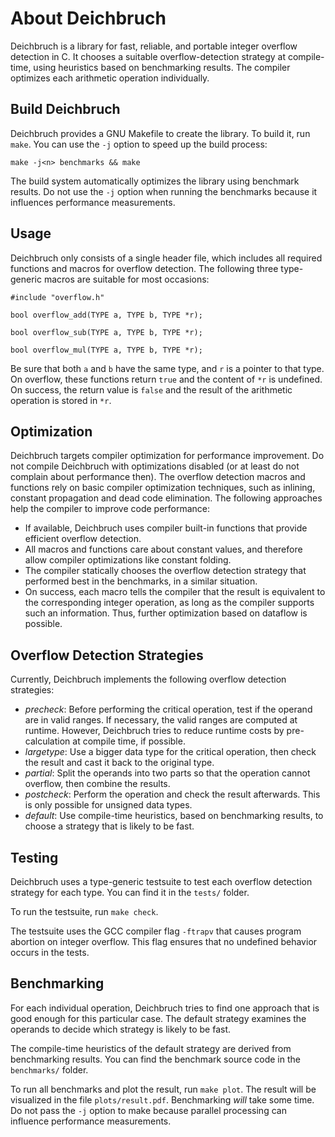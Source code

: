 
About Deichbruch
================

Deichbruch is a library for fast, reliable, and portable integer overflow
detection in C. It chooses a suitable overflow-detection strategy at
compile-time, using heuristics based on benchmarking results. The compiler
optimizes each arithmetic operation individually.


Build Deichbruch
----------------

Deichbruch provides a GNU Makefile to create the library. To build it, run
`make`. You can use the `-j` option to speed up the build process:

	make -j<n> benchmarks && make

The build system automatically optimizes the library using benchmark results.
Do not use the `-j` option when running the benchmarks because it influences
performance measurements.


Usage
-----

Deichbruch only consists of a single header file, which includes all required
functions and macros for overflow detection. The following three type-generic
macros are suitable for most occasions:

	#include "overflow.h"

	bool overflow_add(TYPE a, TYPE b, TYPE *r);

	bool overflow_sub(TYPE a, TYPE b, TYPE *r);

	bool overflow_mul(TYPE a, TYPE b, TYPE *r);

Be sure that both `a` and `b` have the same type, and `r` is a pointer to that
type. On overflow, these functions return `true` and the content of `*r` is
undefined. On success, the return value is `false` and the result of the
arithmetic operation is stored in `*r`.


Optimization
------------

Deichbruch targets compiler optimization for performance improvement. Do not
compile Deichbruch with optimizations disabled (or at least do not complain
about performance then). The overflow detection macros and functions rely on
basic compiler optimization techniques, such as inlining, constant propagation
and dead code elimination. The following approaches help the compiler to
improve code performance:

 - If available, Deichbruch uses compiler built-in functions that provide
   efficient overflow detection.
 - All macros and functions care about constant values, and therefore allow
   compiler optimizations like constant folding.
 - The compiler statically chooses the overflow detection strategy that
   performed best in the benchmarks, in a similar situation.
 - On success, each macro tells the compiler that the result is equivalent to
   the corresponding integer operation, as long as the compiler supports such
   an information. Thus, further optimization based on dataflow is possible.


Overflow Detection Strategies
-----------------------------

Currently, Deichbruch implements the following overflow detection strategies:

 - *precheck*: Before performing the critical operation, test if the operand are
   in valid ranges. If necessary, the valid ranges are computed at runtime.
   However, Deichbruch tries to reduce runtime costs by pre-calculation at
   compile time, if possible.
 - *largetype*: Use a bigger data type for the critical operation, then check the
   result and cast it back to the original type.
 - *partial*: Split the operands into two parts so that the operation cannot
   overflow, then combine the results.
 - *postcheck*: Perform the operation and check the result afterwards. This is
   only possible for unsigned data types.
 - *default*: Use compile-time heuristics, based on benchmarking results, to
   choose a strategy that is likely to be fast.


Testing
-------

Deichbruch uses a type-generic testsuite to test each overflow detection
strategy for each type. You can find it in the `tests/` folder.

To run the testsuite, run `make check`.

The testsuite uses the GCC compiler flag `-ftrapv` that causes program abortion
on integer overflow. This flag ensures that no undefined behavior occurs in the
tests.


Benchmarking
------------

For each individual operation, Deichbruch tries to find one approach that is
good enough for this particular case. The default strategy examines the
operands to decide which strategy is likely to be fast.

The compile-time heuristics of the default strategy are derived from
benchmarking results. You can find the benchmark source code in the
`benchmarks/` folder.

To run all benchmarks and plot the result, run `make plot`. The result will be
visualized in the file `plots/result.pdf`. Benchmarking *will* take some time.
Do not pass the `-j` option to make because parallel processing can influence
performance measurements.


